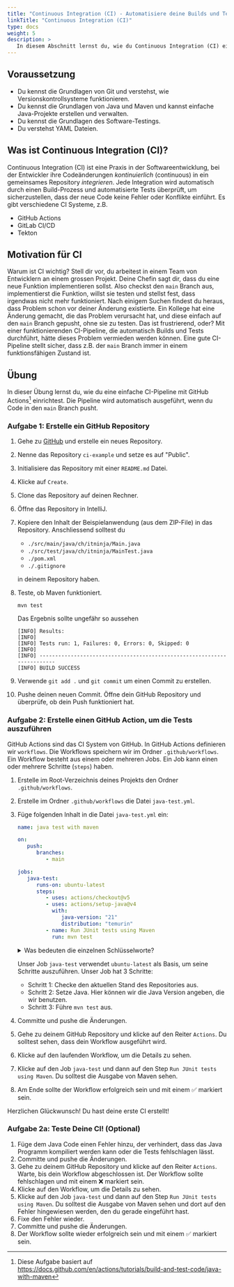 ```yaml
---
title: "Continuous Integration (CI) - Automatisiere deine Builds und Tests"
linkTitle: "Continuous Integration (CI)"
type: docs
weight: 5
description: >
   In diesem Abschnitt lernst du, wie du Continuous Integration (CI) einrichtest, um Builds und Tests zu automatisieren.
---
```


<!--suppress CheckEmptyScriptTag -->

## Voraussetzung

- Du kennst die Grundlagen von Git und verstehst, wie Versionskontrollsysteme funktionieren.
- Du kennst die Grundlagen von Java und Maven und kannst einfache Java-Projekte erstellen und verwalten.
- Du kennst die Grundlagen des Software-Testings.
- Du verstehst YAML Dateien.

## Was ist Continuous Integration (CI)?

Continuous Integration (CI) ist eine Praxis in der Softwareentwicklung, bei der Entwickler ihre Codeänderungen _kontinuierlich_ (continuous) in ein gemeinsames Repository _integrieren_.
Jede Integration wird automatisch durch einen Build-Prozess
und automatisierte Tests überprüft, um sicherzustellen, dass der neue Code keine Fehler oder Konflikte einführt.
Es gibt verschiedene CI Systeme, z.B.

- GitHub Actions
- GitLab CI/CD
- Tekton

## Motivation für CI

Warum ist CI wichtig?
Stell dir vor, du arbeitest in einem Team von Entwicklern an einem grossen Projekt.
Deine Chefin sagt dir, dass du eine neue Funktion implementieren sollst.
Also checkst den `main` Branch aus, implementierst die Funktion, willst sie testen
und stellst fest, dass irgendwas nicht mehr funktioniert.
Nach einigem Suchen findest du heraus, dass Problem schon vor deiner Änderung existierte.
Ein Kollege hat eine Änderung gemacht, die das Problem verursacht hat, und diese
einfach auf den `main` Branch gepusht, ohne sie zu testen.
Das ist frustrierend, oder?
Mit einer funktionierenden CI-Pipeline, die automatisch Builds und Tests durchführt,
hätte dieses Problem vermieden werden können.
Eine gute CI-Pipeline stellt sicher, dass z.B. der `main` Branch immer in einem funktionsfähigen Zustand ist.

## Übung

In dieser Übung lernst du, wie du eine einfache CI-Pipeline mit GitHub Actions[^1] einrichtest.
Die Pipeline wird automatisch ausgeführt, wenn du Code in den `main` Branch pusht.

### Aufgabe 1: Erstelle ein GitHub Repository

1. Gehe zu [GitHub](https://github.com/new) und erstelle ein neues Repository.
2. Nenne das Repository `ci-example` und setze es auf "Public".
3. Initialisiere das Repository mit einer `README.md` Datei.
4. Klicke auf `Create`.
5. Clone das Repository auf deinen Rechner.
6. Öffne das Repository in IntelliJ.
7. Kopiere den Inhalt der Beispielanwendung (aus dem ZIP-File) in das Repository.
   Anschliessend solltest du

   - `./src/main/java/ch/itninja/Main.java`
   - `./src/test/java/ch/itninja/MainTest.java`
   - `./pom.xml`
   - `./.gitignore`

   in deinem Repository haben.
8. Teste, ob Maven funktioniert.

   ```shell
   mvn test
   ```

   Das Ergebnis sollte ungefähr so aussehen

   ```log
   [INFO] Results:
   [INFO]
   [INFO] Tests run: 1, Failures: 0, Errors: 0, Skipped: 0
   [INFO]
   [INFO] ------------------------------------------------------------------------
   [INFO] BUILD SUCCESS
   ```

9. Verwende `git add .` und `git commit` um einen Commit zu erstellen.
10. Pushe deinen neuen Commit.
    Öffne dein GitHub Repository und überprüfe, ob dein Push funktioniert hat.

### Aufgabe 2: Erstelle einen GitHub Action, um die Tests auszuführen

GitHub Actions sind das CI System von GitHub.
In GitHub Actions definieren wir `workflows`.
Die Workflows speichern wir im Ordner `.github/workflows`.
Ein Workflow besteht aus einem oder mehreren Jobs.
Ein Job kann einen oder mehrere Schritte (`steps`) haben.

1. Erstelle im Root-Verzeichnis deines Projekts den Ordner `.github/workflows`.
2. Erstelle im Ordner `.github/workflows` die Datei `java-test.yml`.
3. Füge folgenden Inhalt in die Datei `java-test.yml` ein:

   ```yaml
   name: java test with maven

   on:
      push:
         branches:
            - main

   jobs:
      java-test:
         runs-on: ubuntu-latest
         steps:
            - uses: actions/checkout@v5
            - uses: actions/setup-java@v4
              with:
                 java-version: "21"
                 distribution: "temurin"
            - name: Run JUnit tests using Maven
              run: mvn test
   ```

   <details>
   <summary>Was bedeuten die einzelnen Schlüsselworte?</summary>

   - `name`: Der Name des Workflows.
   - `on`: Definiert, wann der Workflow ausgelöst wird. In diesem Fall bei einem Push auf den `main` Branch.
   - `jobs`: Definiert die Jobs, die ausgeführt werden sollen.
   - `java-test`: Der Name des Jobs.
   - `runs-on`: Definiert die Umgebung, in der der Job ausgeführt wird.
   - `steps`: Definiert die einzelnen Schritte des Jobs.
   - `uses`: Verwendet eine vordefinierte Action mit einer bestimmten Version.
     - [actions/checkout](https://www.github.com/actions/checkout/tree/v5/)
     - [actions/setup-java](https://www.github.com/actions/setup-java/tree/v4/)
   - `name`: Der Name eines Schritts.
   - `run`: Führt einen Shell-Befehl aus.

   </details>

   Unser Job `java-test` verwendet `ubuntu-latest` als Basis, um seine Schritte
   auszuführen.
   Unser Job hat 3 Schritte:

   - Schritt 1: Checke den aktuellen Stand des Repositories aus.
   - Schritt 2: Setze Java. Hier können wir die Java Version angeben, die wir benutzen.
   - Schritt 3: Führe `mvn test` aus.

4. Committe und pushe die Änderungen.
5. Gehe zu deinem GitHub Repository und klicke auf den Reiter `Actions`.
   Du solltest sehen, dass dein Workflow ausgeführt wird.
6. Klicke auf den laufenden Workflow, um die Details zu sehen.
7. Klicke auf den Job `java-test` und dann auf den Step `Run JUnit tests using Maven`.
   Du solltest die Ausgabe von Maven sehen.
8. Am Ende sollte der Workflow erfolgreich sein und mit einem ✅ markiert sein.

Herzlichen Glückwunsch!
Du hast deine erste CI erstellt!

### Aufgabe 2a: Teste Deine CI! (Optional)

1. Füge dem Java Code einen Fehler hinzu, der verhindert, dass das Java Programm
kompiliert werden kann oder die Tests fehlschlagen lässt.
2. Committe und pushe die Änderungen.
3. Gehe zu deinem GitHub Repository und klicke auf den Reiter `Actions`.
   Warte, bis dein Workflow abgeschlossen ist.
   Der Workflow sollte fehlschlagen und mit einem ❌ markiert sein.
4. Klicke auf den Workflow, um die Details zu sehen.
5. Klicke auf den Job `java-test` und dann auf den Step `Run JUnit tests using Maven`.
   Du solltest die Ausgabe von Maven sehen und dort auf den Fehler
   hingewiesen werden, den du gerade eingeführt hast.
6. Fixe den Fehler wieder.
7. Committe und pushe die Änderungen.
8. Der Workflow sollte wieder erfolgreich sein und mit einem ✅ markiert sein.

[^1]: Diese Aufgabe basiert auf <https://docs.github.com/en/actions/tutorials/build-and-test-code/java-with-maven>

